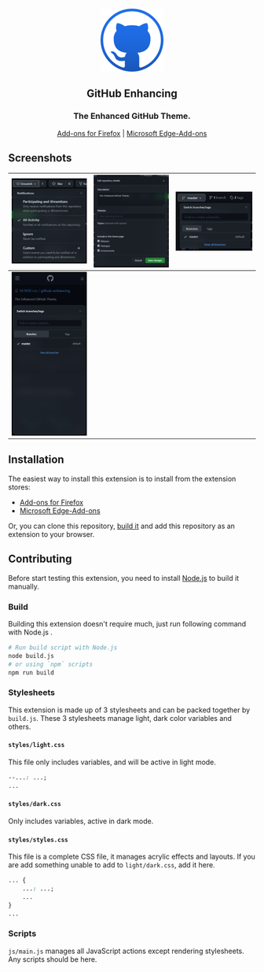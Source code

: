 <p align="center"><img src="./img/128.png"></p>
<h2 align="center">GitHub Enhancing</h2>
<h3 align="center"><strong>The Enhanced GitHub Theme.</strong></h3>
<p align="center"><a href="https://addons.mozilla.org/en-US/firefox/addon/github-enhancing/">Add-ons for Firefox</a> | <a href="https://microsoftedge.microsoft.com/addons/detail/ogkeblbkmfddfmdmaegnfcnpnjjijold">Microsoft Edge-Add-ons</a></p>

## Screenshots

| ![Acrylic effect for popup menus](screenshots/acrylic-effect-for-popup-menus.png) | ![Acrylic effect for popup dialogs](screenshots/acrylic-effect-for-popup-dialogs.png) | ![Round corner tabs](screenshots/round-corner-tabs.png) |
| --- | --- | --- |
| ![Moved popups](screenshots/moved-popups.png) |  |

## Installation

The easiest way to install this extension is to install from the extension stores:
- [Add-ons for Firefox](https://addons.mozilla.org/en-US/firefox/addon/github-enhancing/)
- [Microsoft Edge-Add-ons](https://microsoftedge.microsoft.com/addons/detail/ogkeblbkmfddfmdmaegnfcnpnjjijold)

Or, you can clone this repository, [build it](#build) and add this repository as an extension to your browser.

## Contributing

Before start testing this extension, you need to install [Node.js](https://nodejs.org/) to build it manually.

### Build

Building this extension doesn't require much, just run following command with Node.js .

```sh
# Run build script with Node.js
node build.js
# or using `npm` scripts
npm run build
```

### Stylesheets

This extension is made up of 3 stylesheets and can be packed together by `build.js`. These 3 stylesheets manage light, dark color variables and others.

#### `styles/light.css`

This file only includes variables, and will be active in light mode.

```css
--...: ...;
...
```

#### `styles/dark.css`

Only includes variables, active in dark mode.

#### `styles/styles.css`

This file is a complete CSS file, it manages acrylic effects and layouts. If you are add something unable to add to `light/dark.css`, add it here.

```css
... {
    ...: ...;
    ...
}
...
```

### Scripts

`js/main.js` manages all JavaScript actions except rendering stylesheets. Any scripts should be here.

